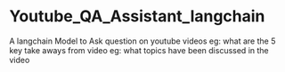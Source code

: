 # Youtube_QA_Assistant_langchain
A langchain Model to Ask question on youtube videos
eg: what are the 5 key take aways from video 
eg: what topics have been discussed in the video




